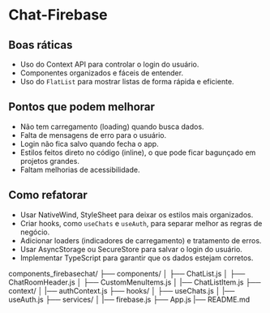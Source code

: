 # Chat-Firebase

## Boas ráticas 

- Uso do Context API para controlar o login do usuário.
- Componentes organizados e fáceis de entender.
- Uso do `FlatList` para mostrar listas de forma rápida e eficiente.

## Pontos que podem melhorar

- Não tem carregamento (loading) quando busca dados.
- Falta de mensagens de erro para o usuário.
- Login não fica salvo quando fecha o app.
- Estilos feitos direto no código (inline), o que pode ficar bagunçado em projetos grandes.
- Faltam melhorias de acessibilidade.

## Como refatorar

- Usar NativeWind, StyleSheet para deixar os estilos mais organizados.
- Criar hooks, como `useChats` e `useAuth`, para separar melhor as regras de negócio.
- Adicionar loaders (indicadores de carregamento) e tratamento de erros.
- Usar AsyncStorage ou SecureStore para salvar o login do usuário.
- Implementar TypeScript para garantir que os dados estejam corretos.

components_firebasechat/
├── components/
│ ├── ChatList.js
│ ├── ChatRoomHeader.js
│ ├── CustomMenuItems.js
│ |── ChatListItem.js
├── context/
│ |── authContext.js
├── hooks/
│ ├── useChats.js
│ |── useAuth.js
├── services/
│ |── firebase.js
├── App.js
|── README.md

